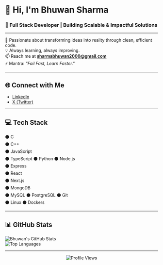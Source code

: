 # 👋 Hi, I'm Bhuwan Sharma  
### 🚀 Full Stack Developer | Building Scalable & Impactful Solutions  

---

🌱 Passionate about transforming ideas into reality through clean, efficient code.  
💡 Always learning, always improving.  
📫 Reach me at **sharmabhuwan2000@gmail.com**  
⚡ Mantra: *"Fail Fast, Learn Faster."*

---

## 🌐 Connect with Me
- [LinkedIn](https://www.linkedin.com/in/bhu1212/)
- [X (Twitter)](https://x.com/Bhwn_core7)

---

## 💻 Tech Stack

⚫ C  
⚫ C++  
⚫ JavaScript  
⚫ TypeScript 
⚫ Python 
⚫ Node.js  
⚫ Express  
⚫ React  
⚫ Next.js  
⚫ MongoDB  
⚫ MySQL
⚫ PostgreSQL 
⚫ Git  
⚫ Linux
⚫ Dockers  

---

## 📊 GitHub Stats

![Bhuwan's GitHub Stats](https://github-readme-stats.vercel.app/api?username=FillingVoid7&theme=dark&show_icons=true&hide_border=true&count_private=true)  
![Top Languages](https://github-readme-stats.vercel.app/api/top-langs/?username=FillingVoid7&theme=dark&layout=compact&hide_border=true)

---

<p align="center">
  <img src="https://visitcount.itsvg.in/api?id=FillingVoid7&color=3" alt="Profile Views"/>
</p>

